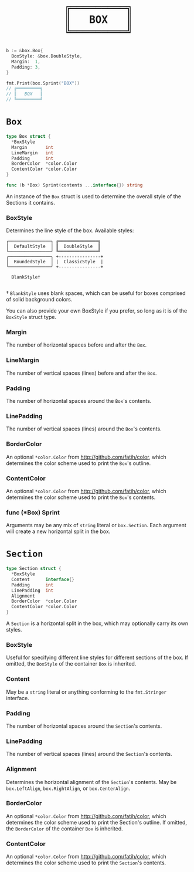 <h1 align="center">
<pre>
╔═════════╗
║   BOX   ║
╚═════════╝</pre>
</h1>

```go
b := &box.Box{
  BoxStyle: &box.DoubleStyle,
  Margin:  1,
  Padding: 3,
}

fmt.Print(box.Sprint("BOX"))
// ╔═════════╗
// ║   BOX   ║
// ╚═════════╝
```

# `Box`

```go
type Box struct {
  *BoxStyle
  Margin       int
  LineMargin   int
  Padding      int
  BorderColor  *color.Color
  ContentColor *color.Color
}

func (b *Box) Sprint(contents ...interface{}) string
```

An instance of the `Box` struct is used to determine the overall
style of the Sections it contains.

### BoxStyle

Determines the line style of the box. Available styles:

```
┌────────────────┐ ╔═══════════════╗
│  DefaultStyle  │ ║  DoubleStyle  ║
└────────────────┘ ╚═══════════════╝
╭────────────────╮ +----------------+
│  RoundedStyle  │ |  ClassicStyle  |
╰────────────────╯ +----------------+
                
  BlankStyle†   
                
```

† `BlankStyle` uses blank spaces, which can be useful for
boxes comprised of solid background colors.

You can also provide your own BoxStyle if you prefer, so
long as it is of the `BoxStyle` struct type.

### Margin

The number of horizontal spaces before and after the `Box`.

### LineMargin

The number of vertical spaces (lines) before and after the `Box`.

### Padding

The number of horizontal spaces around the `Box`'s contents.

### LinePadding

The number of vertical spaces (lines) around the `Box`'s contents.

### BorderColor

An optional `*color.Color` from http://github.com/fatih/color, which
determines the color scheme used to print the `Box`'s outline.

### ContentColor

An optional `*color.Color` from http://github.com/fatih/color, which
determines the color scheme used to print the `Box`'s contents.

### func (*Box) Sprint

Arguments may be any mix of `string` literal or `box.Section`. Each argument
will create a new horizontal split in the box.

# `Section`

```go
type Section struct {
  *BoxStyle
  Content      interface{}
  Padding      int
  LinePadding  int
  Alignment
  BorderColor  *color.Color
  ContentColor *color.Color
}
```

A `Section` is a horizontal split in the box, which may optionally
carry its own styles.

### BoxStyle

Useful for specifying different line styles for different sections
of the box. If omitted, the `BoxStyle` of the container `Box` is inherited.

### Content

May be a `string` literal or anything conforming to the `fmt.Stringer` interface.

### Padding

The number of horizontal spaces around the `Section`'s contents.

### LinePadding

The number of vertical spaces (lines) around the `Section`'s contents.

### Alignment

Determines the horizontal alignment of the `Section`'s contents. May be
`box.LeftAlign`, `box.RightAlign`, or `box.CenterAlign`.

### BorderColor

An optional `*color.Color` from http://github.com/fatih/color, which
determines the color scheme used to print the Section's outline. If
omitted, the `BorderColor` of the container `Box` is inherited.

### ContentColor

An optional `*color.Color` from http://github.com/fatih/color, which
determines the color scheme used to print the `Section`'s contents.

